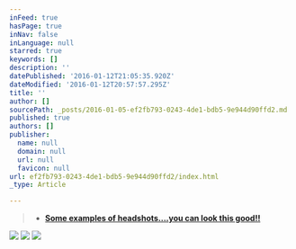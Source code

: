 ```yaml
---
inFeed: true
hasPage: true
inNav: false
inLanguage: null
starred: true
keywords: []
description: ''
datePublished: '2016-01-12T21:05:35.920Z'
dateModified: '2016-01-12T20:57:57.295Z'
title: ''
author: []
sourcePath: _posts/2016-01-05-ef2fb793-0243-4de1-bdb5-9e944d90ffd2.md
published: true
authors: []
publisher:
  name: null
  domain: null
  url: null
  favicon: null
url: ef2fb793-0243-4de1-bdb5-9e944d90ffd2/index.html
_type: Article

---
```

> * **[Some examples of headshots....you can look this good!! ][0]**

![](https://s3-us-west-2.amazonaws.com/the-grid-img/p/97bb1ae751dc2baadc24dae21568e25a3dc5a5ba.jpg)
![](https://s3-us-west-2.amazonaws.com/the-grid-img/p/f0c971d455f5e84fe0be15d681dfdeb2e97f2a9c.jpg)
![](https://s3-us-west-2.amazonaws.com/the-grid-img/p/6b1ad0cbb108c4e2ebc25ce35a0015da3442cedf.jpg)

[0]: null
